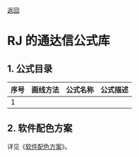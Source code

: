 [返回](../README.md)

# RJ 的通达信公式库

## 1. 公式目录

| 序号 | 画线方法 | 公式名称 | 公式描述 |
|------|----------|----------|----------|
|    1 | 

## 2. 软件配色方案

详见《[软件配色方案](01-软件配色方案.md)》。
